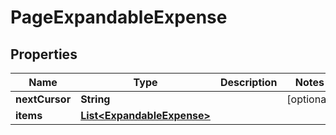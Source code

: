 

# PageExpandableExpense


## Properties

| Name | Type | Description | Notes |
|------------ | ------------- | ------------- | -------------|
|**nextCursor** | **String** |  |  [optional] |
|**items** | [**List&lt;ExpandableExpense&gt;**](ExpandableExpense.md) |  |  |



